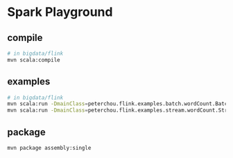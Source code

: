 # Spark Playground

## compile

``` bash
# in bigdata/flink
mvn scala:compile
```


## examples

``` bash
# in bigdata/flink
mvn scala:run -DmainClass=peterchou.flink.examples.batch.wordCount.BatchWordCount
mvn scala:run -DmainClass=peterchou.flink.examples.stream.wordCount.StreamWordCount -DaddArgs="--host|localhost|--port|9999"
```

## package

``` bash
mvn package assembly:single
```
